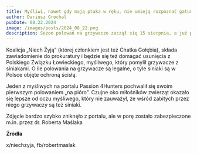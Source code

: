 ```yaml
---
title: Myśliwi, nawet gdy mają ptaka w ręku, nie umieją rozpoznać gatunku
author: Dariusz Grochal
pubDate: 08.22.2024
image: /images/posts/2024_08_22.png
description: Sezon polowań na grzywacze zaczął się 15 sierpnia, a już pierwszy myśliwy będzie tłumaczył się przed prokuratorem.
---
```

Koalicja „Niech Żyją” (której członkiem jest też Chatka Gołębia), składa zawiadomienie do prokuratury i będzie się też domagać usunięcia z Polskiego Związku Łowieckiego, myśliwego, który pomylił grzywacze z siniakami. O ile polowania na grzywacze są legalne, o tyle siniaki są w Polsce objęte ochroną ścisłą.

Jeden z myśliwych na portalu Passion 4Hunters pochwalił się swoim pierwszym polowaniem „na pióro”. Czujne oko miłośników zwierząt okazało się lepsze od oczu myśliwego, który nie zauważył, że wśród zabitych przez niego grzywaczy są też siniaki.

Zdjęcie bardzo szybko zniknęło z portalu, ale w porę zostało zabezpieczone m.in. przez dr. Roberta Maślaka

**Źródła**

x/niechzyja, fb/robertmaslak
